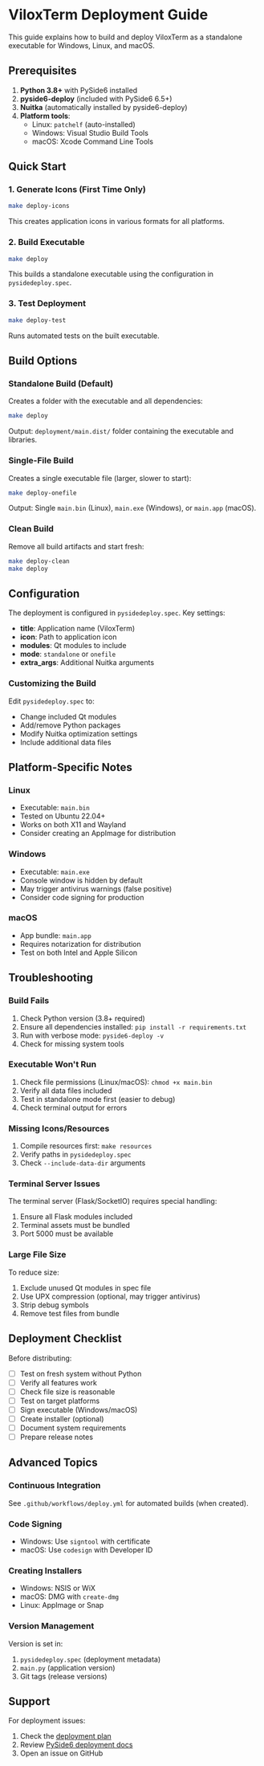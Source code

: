 # ViloxTerm Deployment Guide

This guide explains how to build and deploy ViloxTerm as a standalone executable for Windows, Linux, and macOS.

## Prerequisites

1. **Python 3.8+** with PySide6 installed
2. **pyside6-deploy** (included with PySide6 6.5+)
3. **Nuitka** (automatically installed by pyside6-deploy)
4. **Platform tools**:
   - Linux: `patchelf` (auto-installed)
   - Windows: Visual Studio Build Tools
   - macOS: Xcode Command Line Tools

## Quick Start

### 1. Generate Icons (First Time Only)
```bash
make deploy-icons
```

This creates application icons in various formats for all platforms.

### 2. Build Executable
```bash
make deploy
```

This builds a standalone executable using the configuration in `pysidedeploy.spec`.

### 3. Test Deployment
```bash
make deploy-test
```

Runs automated tests on the built executable.

## Build Options

### Standalone Build (Default)
Creates a folder with the executable and all dependencies:
```bash
make deploy
```

Output: `deployment/main.dist/` folder containing the executable and libraries.

### Single-File Build
Creates a single executable file (larger, slower to start):
```bash
make deploy-onefile
```

Output: Single `main.bin` (Linux), `main.exe` (Windows), or `main.app` (macOS).

### Clean Build
Remove all build artifacts and start fresh:
```bash
make deploy-clean
make deploy
```

## Configuration

The deployment is configured in `pysidedeploy.spec`. Key settings:

- **title**: Application name (ViloxTerm)
- **icon**: Path to application icon
- **modules**: Qt modules to include
- **mode**: `standalone` or `onefile`
- **extra_args**: Additional Nuitka arguments

### Customizing the Build

Edit `pysidedeploy.spec` to:
- Change included Qt modules
- Add/remove Python packages
- Modify Nuitka optimization settings
- Include additional data files

## Platform-Specific Notes

### Linux
- Executable: `main.bin`
- Tested on Ubuntu 22.04+
- Works on both X11 and Wayland
- Consider creating an AppImage for distribution

### Windows
- Executable: `main.exe`
- Console window is hidden by default
- May trigger antivirus warnings (false positive)
- Consider code signing for production

### macOS
- App bundle: `main.app`
- Requires notarization for distribution
- Test on both Intel and Apple Silicon

## Troubleshooting

### Build Fails
1. Check Python version (3.8+ required)
2. Ensure all dependencies installed: `pip install -r requirements.txt`
3. Run with verbose mode: `pyside6-deploy -v`
4. Check for missing system tools

### Executable Won't Run
1. Check file permissions (Linux/macOS): `chmod +x main.bin`
2. Verify all data files included
3. Test in standalone mode first (easier to debug)
4. Check terminal output for errors

### Missing Icons/Resources
1. Compile resources first: `make resources`
2. Verify paths in `pysidedeploy.spec`
3. Check `--include-data-dir` arguments

### Terminal Server Issues
The terminal server (Flask/SocketIO) requires special handling:
1. Ensure all Flask modules included
2. Terminal assets must be bundled
3. Port 5000 must be available

### Large File Size
To reduce size:
1. Exclude unused Qt modules in spec file
2. Use UPX compression (optional, may trigger antivirus)
3. Strip debug symbols
4. Remove test files from bundle

## Deployment Checklist

Before distributing:

- [ ] Test on fresh system without Python
- [ ] Verify all features work
- [ ] Check file size is reasonable
- [ ] Test on target platforms
- [ ] Sign executable (Windows/macOS)
- [ ] Create installer (optional)
- [ ] Document system requirements
- [ ] Prepare release notes

## Advanced Topics

### Continuous Integration
See `.github/workflows/deploy.yml` for automated builds (when created).

### Code Signing
- Windows: Use `signtool` with certificate
- macOS: Use `codesign` with Developer ID

### Creating Installers
- Windows: NSIS or WiX
- macOS: DMG with `create-dmg`
- Linux: AppImage or Snap

### Version Management
Version is set in:
1. `pysidedeploy.spec` (deployment metadata)
2. `main.py` (application version)
3. Git tags (release versions)

## Support

For deployment issues:
1. Check the [deployment plan](DEPLOYMENT_PLAN.md)
2. Review [PySide6 deployment docs](https://doc.qt.io/qtforpython-6/deployment/)
3. Open an issue on GitHub